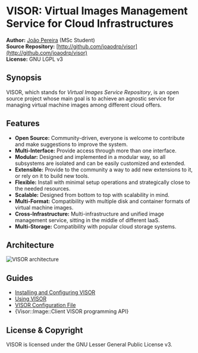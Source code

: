 # VISOR: Virtual Images Management Service for Cloud Infrastructures

**Author:** [João Pereira](http://joaodrp.com/) (MSc Student)  
**Source Repository:** [http://github.com/joaodrp/visor](http://github.com/joaodrp/visor)  
**License:** GNU LGPL v3

## Synopsis

VISOR, which stands for *Virtual Images Service Repository*, is an open source project whose main goal is to achieve an agnostic service for managing virtual machine images among different cloud offers.

## Features

- **Open Source:** Community-driven, everyone is welcome to contribute and make suggestions to improve the system.
- **Multi-Interface:** Provide access through more than one interface.
- **Modular:** Designed and implemented in a modular way, so all subsystems are isolated and can be easily customized and extended.
- **Extensible:** Provide to the community a way to add new extensions to it, or rely on it to build new tools.
- **Flexible:** Install with minimal setup operations and strategically close to the needed resources.
- **Scalable:** Designed from bottom to top with scalability in mind.
- **Multi-Format:** Compatibility with multiple disk and container formats of virtual machine images.
- **Cross-Infrastructure:** Multi-infrastructure and unified image management service, sitting in the middle of different IaaS.
- **Multi-Storage:** Compatibility with popular cloud storage systems.

## Architecture

![VISOR architecture](http://joaodrp.com/img/visor_architecture.png)


## Guides

- [Installing and Configuring VISOR](docs/INSTALLATION.md)
- [Using VISOR](docs/USING_VISOR.md)
- [VISOR Configuration File](docs/CONFIGURATION_FILE.md)
- {Visor::Image::Client VISOR programming API}

## License & Copyright

VISOR is licensed under the GNU Lesser General Public License v3.
